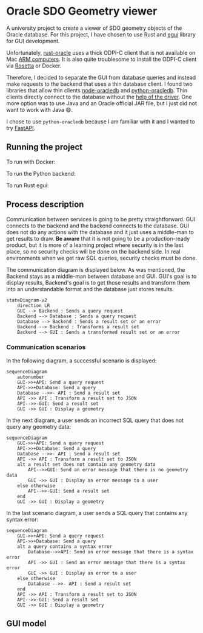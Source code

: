 # Oracle SDO Geometry viewer

A university project to create a viewer of SDO geometry objects of the Oracle database. For this project, I have chosen to use Rust and [egui](https://github.com/emilk/egui/tree/master) library for GUI development.

Unfortunately, [rust-oracle](https://github.com/kubo/rust-oracle) uses a thick ODPI-C client that is not available on Mac [ARM computers](https://stackoverflow.com/q/74225139). It is also quite troublesome to install the ODPI-C client via [Rosetta](https://developers.ascendcorp.com/how-to-install-oracle-instant-client-on-apple-silicon-m1-24b67f2dc743) or Docker.

Therefore, I decided to separate the GUI from database queries and instead make requests to the backend that uses a thin database client. I found two libraries that allow thin clients [node-oracledb](https://github.com/oracle/node-oracledb) and [python-oracledb](https://github.com/oracle/python-oracledb). Thin clients directly connect to the database without the [help of the driver](https://medium.com/oracledevs/usher-in-a-new-era-with-the-node-oracledb-6-0-pure-javascript-thin-driver-e10e2af693b2). One more option was to use Java and an Oracle official JAR file, but I just did not want to work with Java :smile:.

I chose to use `python-oracledb` because I am familiar with it and I wanted to try [FastAPI](https://fastapi.tiangolo.com/).

## Running the project

To run with Docker:

To run the Python backend:

To run Rust egui:

## Process description

Communication between services is going to be pretty straightforward. GUI connects to the backend and the backend connects to the database. GUI does not do any actions with the database and it just uses a middle-man to get results to draw. **Be aware** that it is not going to be a production-ready product, but it is more of a learning project where security is in the last place, so no security checks will be done on the backend side. In real environments when we get raw SQL queries, security checks must be done.

The communication diagram is displayed below. As was mentioned, the Backend stays as a middle-man between database and GUI. GUI's goal is to display results, Backend's goal is to get those results and transform them into an understandable format and the database just stores results.

```mermaid
stateDiagram-v2
    direction LR
    GUI --> Backend : Sends a query request
    Backend --> Database : Sends a query request
    Database --> Backend : Sends a result set or an error
    Backend --> Backend : Transforms a result set
    Backend --> GUI : Sends a transformed result set or an error
```

### Communication scenarios

In the following diagram, a successful scenario is displayed:

```mermaid
sequenceDiagram
    autonumber
    GUI->>+API: Send a query request
    API->>+Database: Send a query
    Database -->>- API : Send a result set
    API ->> API : Transform a result set to JSON
    API-->>-GUI: Send a result set
    GUI ->> GUI : Display a geometry
```

In the next diagram, a user sends an incorrect SQL query that does not query any geometry data:

```mermaid
sequenceDiagram
    GUI->>+API: Send a query request
    API->>+Database: Send a query
    Database -->>- API : Send a result set
    API ->> API : Transform a result set to JSON
    alt a result set does not contain any geometry data
        API-->>GUI: Send an error message that there is no geometry data
        GUI ->> GUI : Display an error message to a user
    else otherwise
        API-->>-GUI: Send a result set
    end
    GUI ->> GUI : Display a geometry
```

In the last scenario diagram, a user sends a SQL query that contains any syntax error:

```mermaid
sequenceDiagram
    GUI->>+API: Send a query request
    API->>+Database: Send a query
    alt a query contains a syntax error
        Database-->>API: Send an error message that there is a syntax error
        API ->> GUI : Send an error message that there is a syntax error
        GUI ->> GUI : Display an error to a user
    else otherwise
        Database -->>- API : Send a result set
    end
    API ->> API : Transform a result set to JSON
    API-->>-GUI: Send a result set
    GUI ->> GUI : Display a geometry
```

## GUI model
